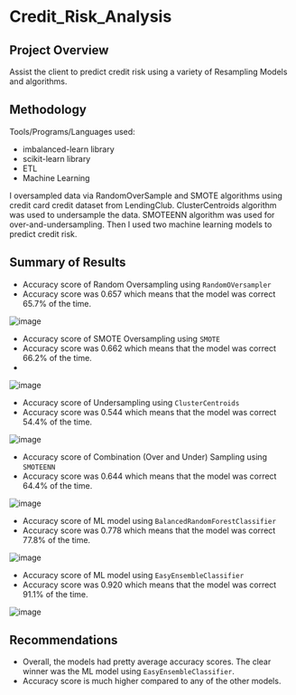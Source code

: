 # Credit_Risk_Analysis

## Project Overview
Assist the client to predict credit risk using a variety of Resampling Models and algorithms. 

## Methodology
Tools/Programs/Languages used:

- imbalanced-learn library
- scikit-learn library
- ETL
- Machine Learning

I oversampled data via RandomOverSample and SMOTE algorithms using credit card credit dataset from LendingClub. ClusterCentroids algorithm was used to undersample the data. SMOTEENN algorithm was used for over-and-undersampling. Then I used two machine learning models to predict credit risk.

## Summary of Results

- Accuracy score of Random Oversampling using ```RandomOVersampler```
- Accuracy score was 0.657 which means that the model was correct 65.7% of the time.

![image](https://user-images.githubusercontent.com/44425379/166125433-788102ba-2d4f-4560-9ccb-615c7c9ceb5f.png)

- Accuracy score of SMOTE Oversampling using ```SMOTE```
- Accuracy score was 0.662 which means that the model was correct 66.2% of the time.
- 
![image](https://user-images.githubusercontent.com/44425379/166125438-5a1c4626-e965-4e2d-9b09-e7a30e95c7cd.png)

- Accuracy score of Undersampling using ```ClusterCentroids```
- Accuracy score was 0.544 which means that the model was correct 54.4% of the time.

![image](https://user-images.githubusercontent.com/44425379/166125444-69d38603-a017-49eb-baf7-dd2513468cde.png)

- Accuracy score of Combination (Over and Under) Sampling using ```SMOTEENN```
- Accuracy score was 0.644 which means that the model was correct 64.4% of the time.

![image](https://user-images.githubusercontent.com/44425379/166125448-b2deea13-e11d-4a19-bc46-efb475cc108e.png)

- Accuracy score of ML model using ```BalancedRandomForestClassifier```
- Accuracy score was 0.778 which means that the model was correct 77.8% of the time.

![image](https://user-images.githubusercontent.com/44425379/166125457-6b63ff60-5105-4990-9ae2-5ed8b9032785.png)

- Accuracy score of ML model using ```EasyEnsembleClassifier```
- Accuracy score was 0.920 which means that the model was correct 91.1% of the time.

![image](https://user-images.githubusercontent.com/44425379/166125452-49a3a3b4-6eee-4a25-ab51-edb6adb6332a.png)

## Recommendations

 - Overall, the models had pretty average accuracy scores. The clear winner was the ML model using ```EasyEnsembleClassifier```. 
 - Accuracy score is much higher compared to any of the other models. 
